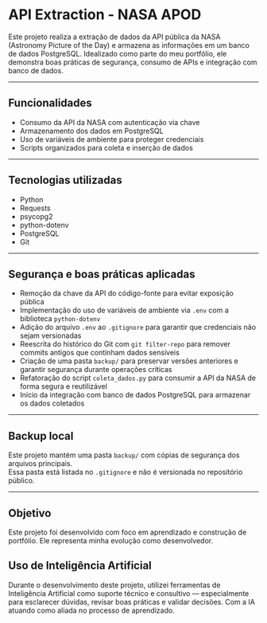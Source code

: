 # API Extraction - NASA APOD

Este projeto realiza a extração de dados da API pública da NASA (Astronomy Picture of the Day) e armazena as informações em um banco de dados PostgreSQL. Idealizado como parte do meu portfólio, ele demonstra boas práticas de segurança, consumo de APIs e integração com banco de dados.

---

## Funcionalidades

- Consumo da API da NASA com autenticação via chave
- Armazenamento dos dados em PostgreSQL
- Uso de variáveis de ambiente para proteger credenciais
- Scripts organizados para coleta e inserção de dados

---

## Tecnologias utilizadas

- Python
- Requests
- psycopg2
- python-dotenv
- PostgreSQL
- Git

---

## Segurança e boas práticas aplicadas

- Remoção da chave da API do código-fonte para evitar exposição pública
- Implementação do uso de variáveis de ambiente via `.env` com a biblioteca `python-dotenv`
- Adição do arquivo `.env` ao `.gitignore` para garantir que credenciais não sejam versionadas
- Reescrita do histórico do Git com `git filter-repo` para remover commits antigos que continham dados sensíveis
- Criação de uma pasta `backup/` para preservar versões anteriores e garantir segurança durante operações críticas
- Refatoração do script `coleta_dados.py` para consumir a API da NASA de forma segura e reutilizável
- Início da integração com banco de dados PostgreSQL para armazenar os dados coletados

---

## Backup local

Este projeto mantém uma pasta `backup/` com cópias de segurança dos arquivos principais.  
Essa pasta está listada no `.gitignore` e não é versionada no repositório público.

---

## Objetivo

Este projeto foi desenvolvido com foco em aprendizado e construção de portfólio. Ele representa minha evolução como desenvolvedor.

## Uso de Inteligência Artificial

Durante o desenvolvimento deste projeto, utilizei ferramentas de Inteligência Artificial como suporte técnico e consultivo — especialmente para esclarecer dúvidas, revisar boas práticas e validar decisões. Com a IA atuando como aliada no processo de aprendizado.
